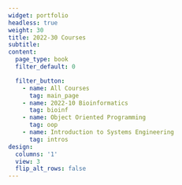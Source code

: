 ```yaml
---
widget: portfolio
headless: true
weight: 30
title: 2022-30 Courses
subtitle:
content:
  page_type: book
  filter_default: 0

  filter_button:
    - name: All Courses
      tag: main_page
    - name: 2022-10 Bioinformatics
      tag: bioinf
    - name: Object Oriented Programming
      tag: oop
    - name: Introduction to Systems Engineering
      tag: intros
design:
  columns: '1'
  view: 3
  flip_alt_rows: false
---
```

